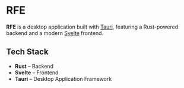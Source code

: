 # RFE

**RFE** is a desktop application built with [Tauri](https://tauri.app/), featuring a Rust-powered backend and a modern [Svelte](https://svelte.dev/) frontend.

## Tech Stack

- **Rust** – Backend
- **Svelte** – Frontend
- **Tauri** – Desktop Application Framework
